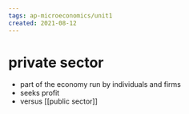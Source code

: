 ```yaml
---
tags: ap-microeconomics/unit1 
created: 2021-08-12
---
```


# private sector

- part of the economy run by individuals and firms
- seeks profit
- versus [[public sector]]